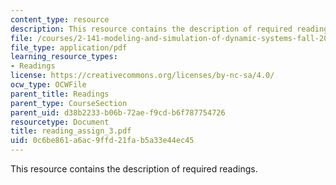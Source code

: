 ```yaml
---
content_type: resource
description: This resource contains the description of required readings.
file: /courses/2-141-modeling-and-simulation-of-dynamic-systems-fall-2006/0c6be861a6ac9ffd21fab5a33e44ec45_reading_assign_3.pdf
file_type: application/pdf
learning_resource_types:
- Readings
license: https://creativecommons.org/licenses/by-nc-sa/4.0/
ocw_type: OCWFile
parent_title: Readings
parent_type: CourseSection
parent_uid: d38b2233-b06b-72ae-f9cd-b6f787754726
resourcetype: Document
title: reading_assign_3.pdf
uid: 0c6be861-a6ac-9ffd-21fa-b5a33e44ec45
---
```

This resource contains the description of required readings.